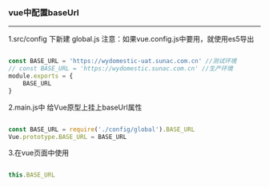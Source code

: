 ### vue中配置baseUrl

---

1.src/config 下新建 global.js  注意：如果vue.config.js中要用，就使用es5导出
```js

const BASE_URL = 'https://wydomestic-uat.sunac.com.cn' //测试环境
// const BASE_URL = 'https://wydomestic.sunac.com.cn' //生产环境
module.exports = {
    BASE_URL
}

```
2.main.js中 给Vue原型上挂上baseUrl属性
```js

const BASE_URL = require('./config/global').BASE_URL
Vue.prototype.BASE_URL = BASE_URL

```

3.在vue页面中使用
```js

this.BASE_URL

```
